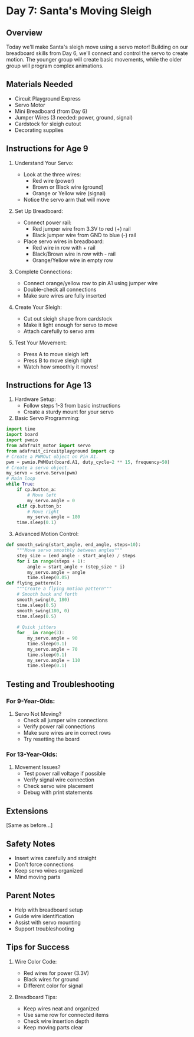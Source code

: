 # Day 7: Santa's Moving Sleigh

## Overview
Today we'll make Santa's sleigh move using a servo motor! Building on our breadboard skills from Day 6, we'll connect and control the servo to create motion. The younger group will create basic movements, while the older group will program complex animations.

## Materials Needed
- Circuit Playground Express
- Servo Motor
- Mini Breadboard (from Day 6)
- Jumper Wires (3 needed: power, ground, signal)
- Cardstock for sleigh cutout
- Decorating supplies

## Instructions for Age 9

1. Understand Your Servo:
   - Look at the three wires:
     - Red wire (power)
     - Brown or Black wire (ground)
     - Orange or Yellow wire (signal)
   - Notice the servo arm that will move

2. Set Up Breadboard:
   - Connect power rail:
     - Red jumper wire from 3.3V to red (+) rail
     - Black jumper wire from GND to blue (-) rail
   - Place servo wires in breadboard:
     - Red wire in row with + rail
     - Black/Brown wire in row with - rail
     - Orange/Yellow wire in empty row

3. Complete Connections:
   - Connect orange/yellow row to pin A1 using jumper wire
   - Double-check all connections
   - Make sure wires are fully inserted

4. Create Your Sleigh:
   - Cut out sleigh shape from cardstock
   - Make it light enough for servo to move
   - Attach carefully to servo arm

5. Test Your Movement:
   - Press A to move sleigh left
   - Press B to move sleigh right
   - Watch how smoothly it moves!

## Instructions for Age 13

1. Hardware Setup:
   - Follow steps 1-3 from basic instructions
   - Create a sturdy mount for your servo
2. Basic Servo Programming:
```python
import time
import board
import pwmio
from adafruit_motor import servo
from adafruit_circuitplayground import cp
# Create a PWMOut object on Pin A1.
pwm = pwmio.PWMOut(board.A1, duty_cycle=2 ** 15, frequency=50)
# Create a servo object.
my_servo = servo.Servo(pwm)
# Main loop
while True:
    if cp.button_a:
        # Move left
        my_servo.angle = 0
    elif cp.button_b:
        # Move right
        my_servo.angle = 180
    time.sleep(0.1)
```
3. Advanced Motion Control:
```python
def smooth_swing(start_angle, end_angle, steps=10):
    """Move servo smoothly between angles"""
    step_size = (end_angle - start_angle) / steps
    for i in range(steps + 1):
        angle = start_angle + (step_size * i)
        my_servo.angle = angle
        time.sleep(0.05)
def flying_pattern():
    """Create a flying motion pattern"""
    # Smooth back and forth
    smooth_swing(0, 180)
    time.sleep(0.5)
    smooth_swing(180, 0)
    time.sleep(0.5)
    
    # Quick jitters
    for _ in range(3):
        my_servo.angle = 90
        time.sleep(0.1)
        my_servo.angle = 70
        time.sleep(0.1)
        my_servo.angle = 110
        time.sleep(0.1)
```

## Testing and Troubleshooting

### For 9-Year-Olds:
1. Servo Not Moving?
   - Check all jumper wire connections
   - Verify power rail connections
   - Make sure wires are in correct rows
   - Try resetting the board

### For 13-Year-Olds:
1. Movement Issues?
   - Test power rail voltage if possible
   - Verify signal wire connection
   - Check servo wire placement
   - Debug with print statements

## Extensions
[Same as before...]

## Safety Notes
- Insert wires carefully and straight
- Don't force connections
- Keep servo wires organized
- Mind moving parts

## Parent Notes
- Help with breadboard setup
- Guide wire identification
- Assist with servo mounting
- Support troubleshooting

## Tips for Success
1. Wire Color Code:
   - Red wires for power (3.3V)
   - Black wires for ground
   - Different color for signal

2. Breadboard Tips:
   - Keep wires neat and organized
   - Use same row for connected items
   - Check wire insertion depth
   - Keep moving parts clear

